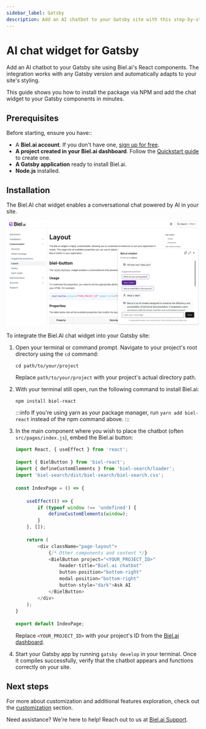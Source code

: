 ```yaml
---
sidebar_label: Gatsby
description: Add an AI chatbot to your Gatsby site with this step-by-step guide.
---
```


# AI chat widget for Gatsby

Add an AI chatbot to your Gatsby site using Biel.ai's React components. The integration works with any Gatsby version and automatically adapts to your site's styling.

This guide shows you how to install the package via NPM and add the chat widget to your Gatsby components in minutes.

## Prerequisites

Before starting, ensure you have::

- A **Biel.ai account**. If you don't have one, [sign up for free](https://app.biel.ai/accounts/signup/).
- **A project created in your Biel.ai dashboard**. Follow the [Quickstart guide](../quickstart.md) to create one.
- **A Gatsby application** ready to install Biel.ai.  
- **Node.js** installed.  

## Installation

The Biel.AI chat widget enables a conversational chat powered by AI in your site.

![Chatbot widget for docs](./images/biel-widget-docs.png)

To integrate the Biel.AI chat widget into your Gatsby site:

1. Open your terminal or command prompt. Navigate to your project's root directory using the `cd` command:

    ```console
    cd path/to/your/project
    ```
    
    Replace `path/to/your/project` with your project's actual directory path.

1. With your terminal still open, run the following command to install Biel.ai:

    ```console
    npm install biel-react
    ```

    :::info
    If you're using yarn as your package manager, run `yarn add biel-react` instead of the npm command above.
    :::

1. In the main component where you wish to place the chatbot (often `src/pages/index.js`), embed the Biel.ai button:

    ```ts
    import React, { useEffect } from 'react';

    import { BielButton } from 'biel-react';
    import { defineCustomElements } from 'biel-search/loader';
    import 'biel-search/dist/biel-search/biel-search.css';

    const IndexPage = () => {
        
        useEffect(() => {
            if (typeof window !== 'undefined') {
                defineCustomElements(window);
            }
        }, []);

        return (
            <div className="page-layout">
                {/* Other components and content */}
                <BielButton project="<YOUR_PROJECT_ID>" 
                    header-title="Biel.ai chatbot"
                    button-position="bottom-right"
                    modal-position="bottom-right"
                    button-style="dark">Ask AI
                </BielButton>
            </div>
        );
    }

    export default IndexPage;
    ```

    Replace `<YOUR_PROJECT_ID>` with your project's ID from the [Biel.ai dashboard](../quickstart.md#2-create-a-project).

1. Start your Gatsby app by running `gatsby develop` in your terminal. Once it compiles successfully, verify that the chatbot  appears and functions correctly on your site.

## Next steps

For more about customization and additional features exploration, check out the [customization](/category/customization) section.

Need assistance? We're here to help! Reach out to us at [Biel.ai Support](https://biel.ai/contact).